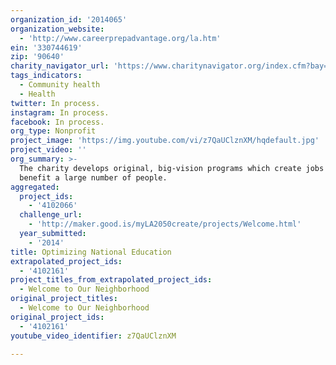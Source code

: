 ```yaml
---
organization_id: '2014065'
organization_website:
  - 'http://www.careerprepadvantage.org/la.htm'
ein: '330744619'
zip: '90640'
charity_navigator_url: 'https://www.charitynavigator.org/index.cfm?bay=search.profile&ein=330744619'
tags_indicators:
  - Community health
  - Health
twitter: In process.
instagram: In process.
facebook: In process.
org_type: Nonprofit
project_image: 'https://img.youtube.com/vi/z7QaUClznXM/hqdefault.jpg'
project_video: ''
org_summary: >-
  The charity develops original, big-vision programs which create jobs and
  benefit a large number of people.
aggregated:
  project_ids:
    - '4102066'
  challenge_url:
    - 'http://maker.good.is/myLA2050create/projects/Welcome.html'
  year_submitted:
    - '2014'
title: Optimizing National Education
extrapolated_project_ids:
  - '4102161'
project_titles_from_extrapolated_project_ids:
  - Welcome to Our Neighborhood
original_project_titles:
  - Welcome to Our Neighborhood
original_project_ids:
  - '4102161'
youtube_video_identifier: z7QaUClznXM

---
```

